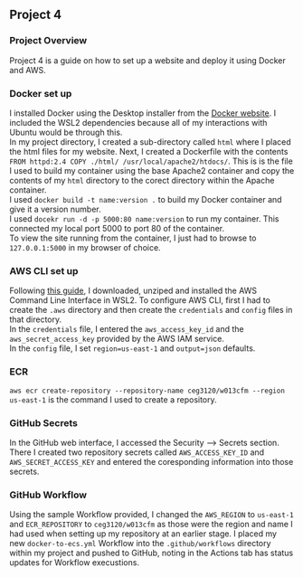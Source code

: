 ## Project 4  
  
### Project Overview  
  
  Project 4 is a guide on how to set up a website and deploy it using Docker and AWS.

### Docker set up
  
  I installed Docker using the Desktop installer from the [Docker website](https://www.docker.com/products/docker-desktop).  I included the WSL2 dependencies because all of my interactions with Ubuntu would be through this.  
  In my project directory, I created a sub-directory called `html` where I placed the html files for my website.
  Next, I created a Dockerfile with the contents `FROM httpd:2.4 COPY ./html/ /usr/local/apache2/htdocs/`. This is is the file I used to build my container using the base Apache2 container and copy the contents of my `html` directory to the corect directory within the Apache container.  
  I used `docker build -t name:version .` to build my Docker container and give it a version number.  
  I used `docekr run -d -p 5000:80 name:version` to run my container.  This connected my local port 5000 to port 80 of the container.  
  To view the site running from the container, I just had to browse to `127.0.0.1:5000` in my browser of choice.  
    
### AWS CLI set up  
  
  Following [this guide](https://docs.aws.amazon.com/cli/latest/userguide/install-cliv2-linux.html#cliv2-linux-install), I downloaded, unziped and installed the AWS Command Line Interface in WSL2.
  To configure AWS CLI, first I had to create the `.aws` directory and then create the `credentials` and `config` files in that directory.  
  In the `credentials` file, I entered the `aws_access_key_id` and the `aws_secret_access_key` provided by the AWS IAM service.  
  In the `config` file, I set `region=us-east-1` and `output=json` defaults.  
    
### ECR  
  
  `aws ecr create-repository --repository-name ceg3120/w013cfm --region us-east-1` is the command I used to create a repository.  
    
### GitHub Secrets  
  
  In the GitHub web interface, I accessed the Security --> Secrets section. There I created two repository secrets called `AWS_ACCESS_KEY_ID` and `AWS_SECRET_ACCESS_KEY` and entered the coresponding information into those secrets.

### GitHub Workflow  
  
  Using the sample Workflow provided, I changed the `AWS_REGION` to `us-east-1` and `ECR_REPOSITORY` to `ceg3120/w013cfm` as those were the region and name I had used when setting up my repository at an earlier stage. 
  I placed my new `docker-to-ecs.yml` Workflow into the `.github/workflows` directory within my project and pushed to GitHub, noting in the Actions tab has status updates for Workflow execustions.